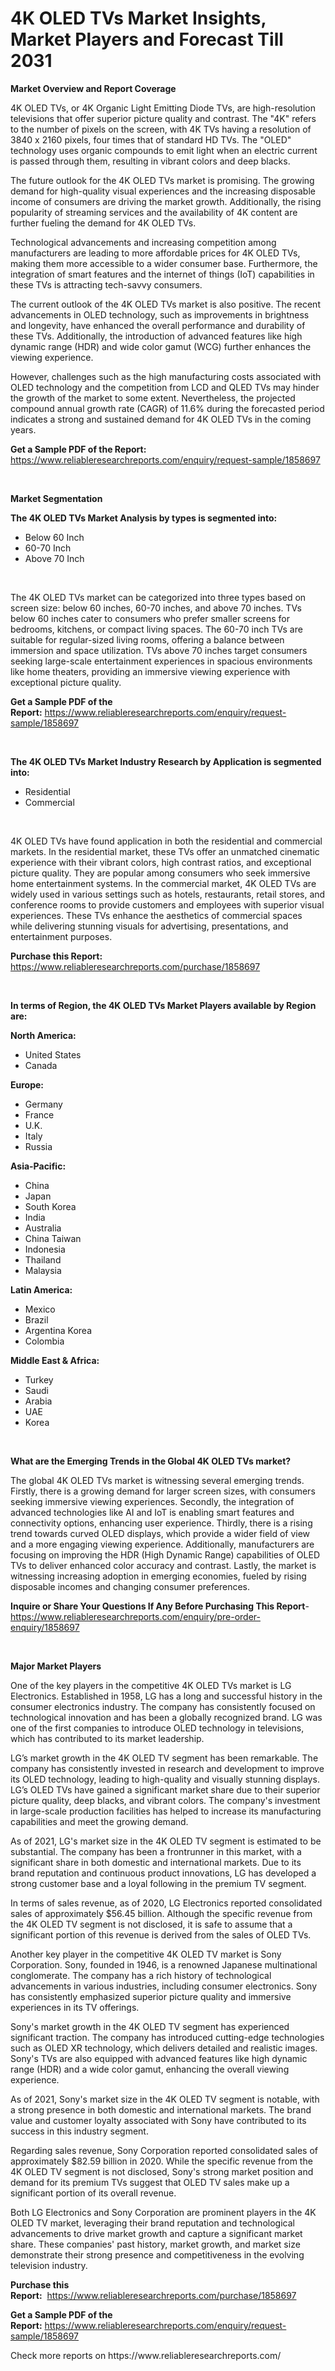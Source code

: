 <p><h1>4K OLED TVs Market Insights, Market Players and Forecast Till 2031</h1></p><p><strong>Market Overview and Report Coverage</strong></p>
<p><p>4K OLED TVs, or 4K Organic Light Emitting Diode TVs, are high-resolution televisions that offer superior picture quality and contrast. The "4K" refers to the number of pixels on the screen, with 4K TVs having a resolution of 3840 x 2160 pixels, four times that of standard HD TVs. The "OLED" technology uses organic compounds to emit light when an electric current is passed through them, resulting in vibrant colors and deep blacks.</p><p>The future outlook for the 4K OLED TVs market is promising. The growing demand for high-quality visual experiences and the increasing disposable income of consumers are driving the market growth. Additionally, the rising popularity of streaming services and the availability of 4K content are further fueling the demand for 4K OLED TVs.</p><p>Technological advancements and increasing competition among manufacturers are leading to more affordable prices for 4K OLED TVs, making them more accessible to a wider consumer base. Furthermore, the integration of smart features and the internet of things (IoT) capabilities in these TVs is attracting tech-savvy consumers.</p><p>The current outlook of the 4K OLED TVs market is also positive. The recent advancements in OLED technology, such as improvements in brightness and longevity, have enhanced the overall performance and durability of these TVs. Additionally, the introduction of advanced features like high dynamic range (HDR) and wide color gamut (WCG) further enhances the viewing experience.</p><p>However, challenges such as the high manufacturing costs associated with OLED technology and the competition from LCD and QLED TVs may hinder the growth of the market to some extent. Nevertheless, the projected compound annual growth rate (CAGR) of 11.6% during the forecasted period indicates a strong and sustained demand for 4K OLED TVs in the coming years.</p></p>
<p><strong>Get a Sample PDF of the Report:</strong> <a href="https://www.reliableresearchreports.com/enquiry/request-sample/1858697">https://www.reliableresearchreports.com/enquiry/request-sample/1858697</a></p>
<p>&nbsp;</p>
<p><strong>Market Segmentation</strong></p>
<p><strong>The 4K OLED TVs Market Analysis by types is segmented into:</strong></p>
<p><ul><li>Below 60 Inch</li><li>60-70 Inch</li><li>Above 70 Inch</li></ul></p>
<p>&nbsp;</p>
<p><p>The 4K OLED TVs market can be categorized into three types based on screen size: below 60 inches, 60-70 inches, and above 70 inches. TVs below 60 inches cater to consumers who prefer smaller screens for bedrooms, kitchens, or compact living spaces. The 60-70 inch TVs are suitable for regular-sized living rooms, offering a balance between immersion and space utilization. TVs above 70 inches target consumers seeking large-scale entertainment experiences in spacious environments like home theaters, providing an immersive viewing experience with exceptional picture quality.</p></p>
<p><strong>Get a Sample PDF of the Report:</strong>&nbsp;<a href="https://www.reliableresearchreports.com/enquiry/request-sample/1858697">https://www.reliableresearchreports.com/enquiry/request-sample/1858697</a></p>
<p>&nbsp;</p>
<p><strong>The 4K OLED TVs Market Industry Research by Application is segmented into:</strong></p>
<p><ul><li>Residential</li><li>Commercial</li></ul></p>
<p>&nbsp;</p>
<p><p>4K OLED TVs have found application in both the residential and commercial markets. In the residential market, these TVs offer an unmatched cinematic experience with their vibrant colors, high contrast ratios, and exceptional picture quality. They are popular among consumers who seek immersive home entertainment systems. In the commercial market, 4K OLED TVs are widely used in various settings such as hotels, restaurants, retail stores, and conference rooms to provide customers and employees with superior visual experiences. These TVs enhance the aesthetics of commercial spaces while delivering stunning visuals for advertising, presentations, and entertainment purposes.</p></p>
<p><strong>Purchase this Report:</strong>&nbsp; <a href="https://www.reliableresearchreports.com/purchase/1858697">https://www.reliableresearchreports.com/purchase/1858697</a></p>
<p>&nbsp;</p>
<p><strong>In terms of Region, the 4K OLED TVs Market Players available by Region are:</strong></p>
<p>
    <p> <strong> North America: </strong>
        <ul>
            <li>United States</li>
            <li>Canada</li>
        </ul>
        </p> 
    <p> <strong> Europe: </strong>
        <ul>
            <li>Germany</li>
            <li>France</li>
            <li>U.K.</li>
            <li>Italy</li>
            <li>Russia</li>
        </ul>
        </p> 
    <p> <strong> Asia-Pacific: </strong>
        <ul>
            <li>China</li>
            <li>Japan</li>
            <li>South Korea</li>
            <li>India</li>
            <li>Australia</li>
            <li>China Taiwan</li>
            <li>Indonesia</li>
            <li>Thailand</li>
            <li>Malaysia</li>
        </ul>
        </p> 
    <p> <strong> Latin America: </strong>
        <ul>
            <li>Mexico</li>
            <li>Brazil</li>
            <li>Argentina Korea</li>
            <li>Colombia</li>
        </ul>
        </p> 
    <p> <strong> Middle East & Africa: </strong>
        <ul>
            <li>Turkey</li>
            <li>Saudi</li>
            <li>Arabia</li>
            <li>UAE</li>
            <li>Korea</li>
        </ul>
    </p>
    </p>
<p>&nbsp;</p>
<p><strong>What are the Emerging Trends in the Global 4K OLED TVs market?</strong></p>
<p><p>The global 4K OLED TVs market is witnessing several emerging trends. Firstly, there is a growing demand for larger screen sizes, with consumers seeking immersive viewing experiences. Secondly, the integration of advanced technologies like AI and IoT is enabling smart features and connectivity options, enhancing user experience. Thirdly, there is a rising trend towards curved OLED displays, which provide a wider field of view and a more engaging viewing experience. Additionally, manufacturers are focusing on improving the HDR (High Dynamic Range) capabilities of OLED TVs to deliver enhanced color accuracy and contrast. Lastly, the market is witnessing increasing adoption in emerging economies, fueled by rising disposable incomes and changing consumer preferences.</p></p>
<p><strong>Inquire or Share Your Questions If Any Before Purchasing This Report</strong>- <a href="https://www.reliableresearchreports.com/enquiry/pre-order-enquiry/1858697">https://www.reliableresearchreports.com/enquiry/pre-order-enquiry/1858697</a></p>
<p>&nbsp;</p>
<p><strong>Major Market Players</strong></p>
<p><p>One of the key players in the competitive 4K OLED TVs market is LG Electronics. Established in 1958, LG has a long and successful history in the consumer electronics industry. The company has consistently focused on technological innovation and has been a globally recognized brand. LG was one of the first companies to introduce OLED technology in televisions, which has contributed to its market leadership.</p><p>LG’s market growth in the 4K OLED TV segment has been remarkable. The company has consistently invested in research and development to improve its OLED technology, leading to high-quality and visually stunning displays. LG’s OLED TVs have gained a significant market share due to their superior picture quality, deep blacks, and vibrant colors. The company's investment in large-scale production facilities has helped to increase its manufacturing capabilities and meet the growing demand.</p><p>As of 2021, LG's market size in the 4K OLED TV segment is estimated to be substantial. The company has been a frontrunner in this market, with a significant share in both domestic and international markets. Due to its brand reputation and continuous product innovations, LG has developed a strong customer base and a loyal following in the premium TV segment.</p><p>In terms of sales revenue, as of 2020, LG Electronics reported consolidated sales of approximately $56.45 billion. Although the specific revenue from the 4K OLED TV segment is not disclosed, it is safe to assume that a significant portion of this revenue is derived from the sales of OLED TVs.</p><p>Another key player in the competitive 4K OLED TV market is Sony Corporation. Sony, founded in 1946, is a renowned Japanese multinational conglomerate. The company has a rich history of technological advancements in various industries, including consumer electronics. Sony has consistently emphasized superior picture quality and immersive experiences in its TV offerings.</p><p>Sony's market growth in the 4K OLED TV segment has experienced significant traction. The company has introduced cutting-edge technologies such as OLED XR technology, which delivers detailed and realistic images. Sony's TVs are also equipped with advanced features like high dynamic range (HDR) and a wide color gamut, enhancing the overall viewing experience.</p><p>As of 2021, Sony's market size in the 4K OLED TV segment is notable, with a strong presence in both domestic and international markets. The brand value and customer loyalty associated with Sony have contributed to its success in this industry segment.</p><p>Regarding sales revenue, Sony Corporation reported consolidated sales of approximately $82.59 billion in 2020. While the specific revenue from the 4K OLED TV segment is not disclosed, Sony's strong market position and demand for its premium TVs suggest that OLED TV sales make up a significant portion of its overall revenue.</p><p>Both LG Electronics and Sony Corporation are prominent players in the 4K OLED TV market, leveraging their brand reputation and technological advancements to drive market growth and capture a significant market share. These companies' past history, market growth, and market size demonstrate their strong presence and competitiveness in the evolving television industry.</p></p>
<p><strong>Purchase this Report:</strong>&nbsp;&nbsp;<a href="https://www.reliableresearchreports.com/purchase/1858697">https://www.reliableresearchreports.com/purchase/1858697</a></p>
<p></p>
<p><strong>Get a Sample PDF of the Report:</strong>&nbsp;<a href="https://www.reliableresearchreports.com/enquiry/request-sample/1858697">https://www.reliableresearchreports.com/enquiry/request-sample/1858697</a></p>
<p>Check more reports on https://www.reliableresearchreports.com/</p>